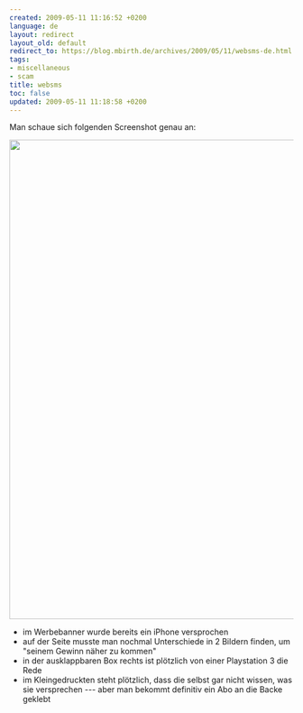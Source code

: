 ```yaml
---
created: 2009-05-11 11:16:52 +0200
language: de
layout: redirect
layout_old: default
redirect_to: https://blog.mbirth.de/archives/2009/05/11/websms-de.html
tags:
- miscellaneous
- scam
title: websms
toc: false
updated: 2009-05-11 11:18:58 +0200
---
```


Man schaue sich folgenden Screenshot genau an:

<img src="{{ site.url }}/assets/web2sms.png" alt="" width="850" />


* im Werbebanner wurde bereits ein iPhone versprochen
* auf der Seite musste man nochmal Unterschiede in 2 Bildern finden, um "seinem Gewinn näher zu kommen"
* in der ausklappbaren Box rechts ist plötzlich von einer Playstation 3 die Rede
* im Kleingedruckten steht plötzlich, dass die selbst gar nicht wissen, was sie versprechen --- aber man bekommt definitiv ein Abo an die Backe geklebt